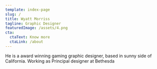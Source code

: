 ```yaml
---
template: index-page
slug: /
title: Wyatt Morriss
tagline: Graphic Designer
featuredImage: /assets/4.png
cta:
  ctaText: Know more
  ctaLink: /about
---
```

He is a award winning gaming graphic designer, based in sunny side of California. Working as Principal designer at Bethesda